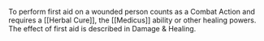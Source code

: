 To perform first aid on a wounded person counts as a Combat Action and requires a [[Herbal Cure]], the [[Medicus]] ability or other healing powers. The effect of first aid is described in Damage & Healing.